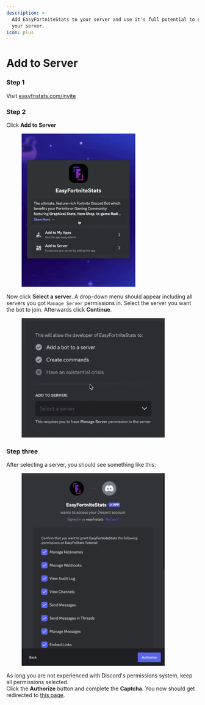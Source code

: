 ```yaml
---
description: >-
  Add EasyFortniteStats to your server and use it's full potential to enhance
  your server.
icon: plus
---
```


# Add to Server

### Step 1

Visit [easyfnstats.com/invite](https://easyfnstats.com/invite)

### Step 2

Click **Add to Server**

<figure><img src="../../.gitbook/assets/invite-server.gif" alt="" width="298"><figcaption></figcaption></figure>

Now click **Select a server**. A drop-down menu should appear including all servers you got `Manage Server` permissions in. Select the server you want the bot to join. Afterwards click **Continue**.

<figure><img src="../../.gitbook/assets/invite-server-select.gif" alt="" width="375"><figcaption></figcaption></figure>



### Step three

After selecting a server, you should see something like this:

<figure><img src="../../.gitbook/assets/invite-server-permissions.png" alt="" width="375"><figcaption></figcaption></figure>

As long you are not experienced with Discord's permissions system, keep all permissions selected.\
Click the **Authorize** button and complete the **Captcha**. You now should get redirected to [this page](https://docs.easyfnstats.com/invite).
